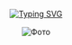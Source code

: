<div align="center">


<a href="https://git.io/typing-svg"><img src="https://readme-typing-svg.herokuapp.com?font=Fira+Code&pause=1000&color=9F0000&center=true&width=435&lines=%F0%9D%92%9F%F0%9D%91%9C%F0%9D%93%83'%F0%9D%93%89+%F0%9D%93%89%F0%9D%93%8A%F0%9D%93%87%F0%9D%93%83+%F0%9D%92%B6%F0%9D%93%8C%F0%9D%92%B6%F0%9D%93%8E+%F0%9D%92%BB%F0%9D%93%87%F0%9D%91%9C%F0%9D%93%82+%F0%9D%92%A2%F0%9D%91%9C%F0%9D%92%B9;%F0%9D%92%A2%F0%9D%91%9C%F0%9D%92%B9+%F0%9D%92%BE%F0%9D%93%88+%F0%9D%93%83%F0%9D%91%92%F0%9D%92%B6%F0%9D%93%87;%F0%9D%90%BB%F0%9D%91%92%E2%80%99%F0%9D%93%81%F0%9D%93%81+%F0%9D%92%BD%F0%9D%91%92%F0%9D%93%81%F0%9D%93%85+%F0%9D%93%8E%F0%9D%91%9C%F0%9D%93%8A." alt="Typing SVG" /></a>

  <div style="margin-top: 15px;">
    <img src="https://i.postimg.cc/ZRp0tyZF/5fb825d0-1f53-4937-8a8d-4c7b0d914a65.jpg" alt="Фото" style="max-width:100%; height:auto;">
  </div>






